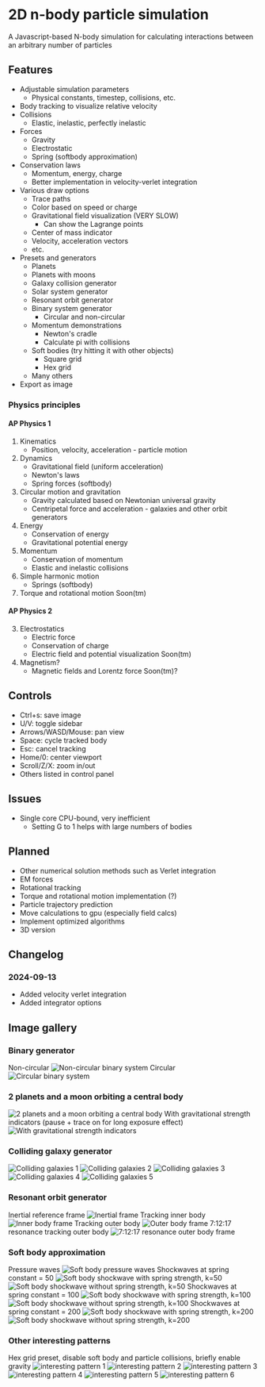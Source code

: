 # 2D n-body particle simulation

A Javascript-based N-body simulation for calculating interactions between an arbitrary number of particles

## Features
- Adjustable simulation parameters
  - Physical constants, timestep, collisions, etc.
- Body tracking to visualize relative velocity
- Collisions
  - Elastic, inelastic, perfectly inelastic
- Forces
  - Gravity
  - Electrostatic
  - Spring (softbody approximation)
- Conservation laws
  - Momentum, energy, charge
  - Better implementation in velocity-verlet integration
- Various draw options
  - Trace paths
  - Color based on speed or charge
  - Gravitational field visualization (VERY SLOW)
    - Can show the Lagrange points
  - Center of mass indicator
  - Velocity, acceleration vectors
  - etc.
- Presets and generators
  - Planets
  - Planets with moons
  - Galaxy collision generator
  - Solar system generator
  - Resonant orbit generator
  - Binary system generator
    - Circular and non-circular
  - Momentum demonstrations
    - Newton's cradle
    - Calculate pi with collisions
  - Soft bodies (try hitting it with other objects)
    - Square grid
    - Hex grid
  - Many others
- Export as image

### Physics principles
#### AP Physics 1
1. Kinematics
    - Position, velocity, acceleration - particle motion
2. Dynamics
    - Gravitational field (uniform acceleration)
    - Newton's laws
    - Spring forces (softbody)
3. Circular motion and gravitation
    - Gravity calculated based on Newtonian universal gravity
    - Centripetal force and acceleration - galaxies and other orbit generators
4. Energy
    - Conservation of energy
    - Gravitational potential energy
5. Momentum
    - Conservation of momentum
    - Elastic and inelastic collisions
6. Simple harmonic motion
    - Springs (softbody)
7. Torque and rotational motion Soon(tm)

#### AP Physics 2
3. Electrostatics
    - Electric force
    - Conservation of charge
    - Electric field and potential visualization Soon(tm)
5. Magnetism?
    - Magnetic fields and Lorentz force Soon(tm)?

## Controls
- Ctrl+s: save image
- U/V: toggle sidebar
- Arrows/WASD/Mouse: pan view
- Space: cycle tracked body
- Esc: cancel tracking
- Home/0: center viewport
- Scroll/Z/X: zoom in/out
- Others listed in control panel

## Issues
- Single core CPU-bound, very inefficient
  - Setting G to 1 helps with large numbers of bodies

## Planned
- Other numerical solution methods such as Verlet integration
- EM forces
- Rotational tracking
- Torque and rotational motion implementation (?)
- Particle trajectory prediction
- Move calculations to gpu (especially field calcs)
- Implement optimized algorithms
- 3D version

## Changelog
### 2024-09-13
- Added velocity verlet integration
- Added integrator options

## Image gallery
### Binary generator
Non-circular
![Non-circular binary system](.github/binary.png)
Circular
![Circular binary system](.github/binary-c.png)

### 2 planets and a moon orbiting a central body
![2 planets and a moon orbiting a central body](.github/planet+moon.png)
With gravitational strength indicators (pause + trace on for long exposure effect)
![With gravitational strength indicators](.github/planet+moon-gravity.png)

### Colliding galaxy generator
![Colliding galaxies 1](.github/galaxies-1.png)
![Colliding galaxies 2](.github/galaxies-2.png)
![Colliding galaxies 3](.github/galaxies-3.png)
![Colliding galaxies 4](.github/galaxies-4.png)
![Colliding galaxies 5](.github/galaxies-5.png)

### Resonant orbit generator
Inertial reference frame
![Inertial frame](.github/res-8-13-center.png)
Tracking inner body
![Inner body frame](.github/res-8-13-inner.png)
Tracking outer body
![Outer body frame](.github/res-8-13-outer.png)
7:12:17 resonance tracking outer body
![7:12:17 resonance outer body frame](.github/res-7-12-17-outer.png)

### Soft body approximation
Pressure waves
![Soft body pressure waves](.github/soft-waves.png)
Shockwaves at spring constant = 50
![Soft body shockwave with spring strength, k=50](.github/soft-50-1.png)
![Soft body shockwave without spring strength, k=50](.github/soft-50-2.png)
Shockwaves at spring constant = 100
![Soft body shockwave with spring strength, k=100](.github/soft-100-1.png)
![Soft body shockwave without spring strength, k=100](.github/soft-100-2.png)
Shockwaves at spring constant = 200
![Soft body shockwave with spring strength, k=200](.github/soft-200-1.png)
![Soft body shockwave without spring strength, k=200](.github/soft-200-2.png)

### Other interesting patterns
Hex grid preset, disable soft body and particle collisions, briefly enable gravity
![interesting pattern 1](.github/gravity-1.png)
![interesting pattern 2](.github/gravity-2.png)
![interesting pattern 3](.github/gravity-3.png)
![interesting pattern 4](.github/gravity-4.png)
![interesting pattern 5](.github/gravity-5.png)
![interesting pattern 6](.github/gravity-6.png)